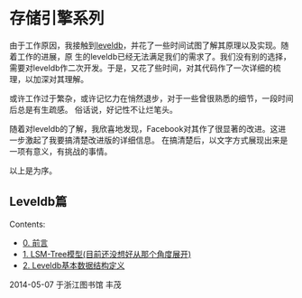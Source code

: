 # 存储引擎系列



由于工作原因，我接触到[leveldb](https://code.google.com/p/leveldb/)，并花了一些时间试图了解其原理以及实现。随着工作的进展，原
生的leveldb已经无法满足我们的需求了。我们没有别的选择，需要对leveldb作二次开发。于是，又花了些时间，对其代码作了一次详细的梳
理，以加深对其理解。

或许工作过于繁杂，或许记忆力在悄然退步，对于一些曾很熟悉的细节，一段时间后总是有生疏感。 俗话说，好记性不让烂笔头。

随着对leveldb的了解，我欣喜地发现，Facebook对其作了很显著的改进。这进一步激起了我要搞清楚改进版的详细信息。 在搞清楚后，以文字方式展现出来是一项有意义，有挑战的事情。

以上是为序。

## Leveldb篇

Contents:
* [0. 前言](https://github.com/fengmao/notes/blob/master/Introduction.md)
* [1. LSM-Tree模型(目前还没想好从那个角度展开)](https://github.com/fengmao/notes/blob/master/IntroductionOfLSM-Tree.md)
* [2. Leveldb基本数据结构定义](www.google.com.hk)


2014-05-07 于浙江图书馆 丰茂

